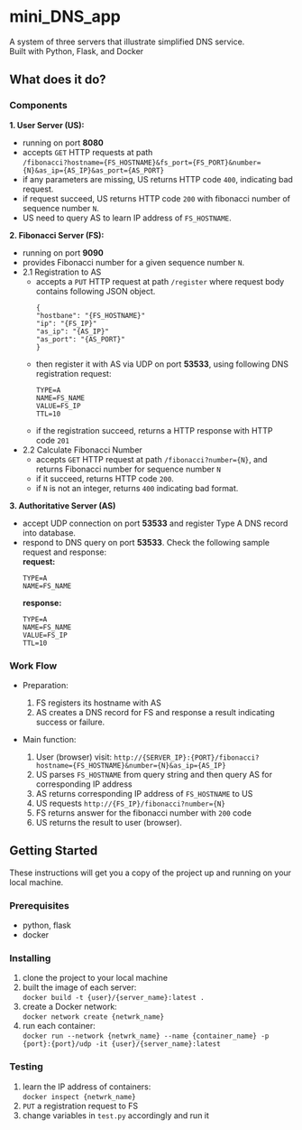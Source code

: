 # mini_DNS_app
A system of three servers that illustrate simplified DNS service.  
Built with Python, Flask, and Docker  

## What does it do?
### Components
__1. User Server (US):__
  - running on port __8080__
  - accepts `GET` HTTP requests at path  
    `/fibonacci?hostname={FS_HOSTNAME}&fs_port={FS_PORT}&number={N}&as_ip={AS_IP}&as_port={AS_PORT}`
  - if any parameters are missing, US returns HTTP code `400`, indicating bad request.
  - if request succeed, US returns HTTP code `200` with fibonacci number of sequence number `N`.
  - US need to query AS to learn IP address of `FS_HOSTNAME`.

__2. Fibonacci Server (FS):__
  - running on port __9090__
  - provides Fibonacci number for a given sequence number `N`.
  - 2.1 Registration to AS
    - accepts a `PUT` HTTP request at path `/register` where request body contains following JSON object.
      ```
      {
      "hostbane": "{FS_HOSTNAME}"
      "ip": "{FS_IP}"
      "as_ip": "{AS_IP}"
      "as_port": "{AS_PORT}"
      }
      ```
    - then register it with AS via UDP on port __53533__, using following DNS registration request:  
      ```
      TYPE=A
      NAME=FS_NAME
      VALUE=FS_IP
      TTL=10
      ```
    - if the registration succeed, returns a HTTP response with HTTP code `201`
  - 2.2 Calculate Fibonacci Number  
    - accepts `GET` HTTP request at path `/fibonacci?number={N}`, and returns Fibonacci number for sequence number `N`
    - if it succeed, returns HTTP code `200`.
    - if `N` is not an integer, returns `400` indicating bad format.

__3. Authoritative Server (AS)__
  - accept UDP connection on port __53533__ and register Type A DNS record into database.
  - respond to DNS query on port __53533__. Check the following sample request and response:  
      __request:__  
      ```
      TYPE=A
      NAME=FS_NAME
      ```
      __response:__  
      ```
      TYPE=A
      NAME=FS_NAME
      VALUE=FS_IP
      TTL=10
      ```

### Work Flow
- Preparation:
  1. FS registers its hostname with AS
  2. AS creates a DNS record for FS and response a result indicating success or failure.

- Main function:
  1. User (browser) visit: `http://{SERVER_IP}:{PORT}/fibonacci?hostname={FS_HOSTNAME}&number={N}&as_ip={AS_IP}`
  2. US parses `FS_HOSTNAME` from query string and then query AS for corresponding IP address
  3. AS returns corresponding IP address of `FS_HOSTNAME` to US
  4. US requests `http://{FS_IP}/fibonacci?number={N}`
  5. FS returns answer for the fibonacci number with `200` code
  6. US returns the result to user (browser).

## Getting Started
These instructions will get you a copy of the project up and running on your local machine.  

### Prerequisites
- python, flask
- docker

### Installing
1. clone the project to your local machine 
2. built the image of each server:  
   `docker build -t {user}/{server_name}:latest .`
3. create a Docker network:  
   `docker network create {netwrk_name}`
4. run each container:  
   `docker run --network {netwrk_name} --name {container_name} -p {port}:{port}/udp -it {user}/{server_name}:latest`
   
### Testing
1. learn the IP address of containers:  
   `docker inspect {netwrk_name}`
2. `PUT` a registration request to FS
3. change variables in `test.py` accordingly and run it
